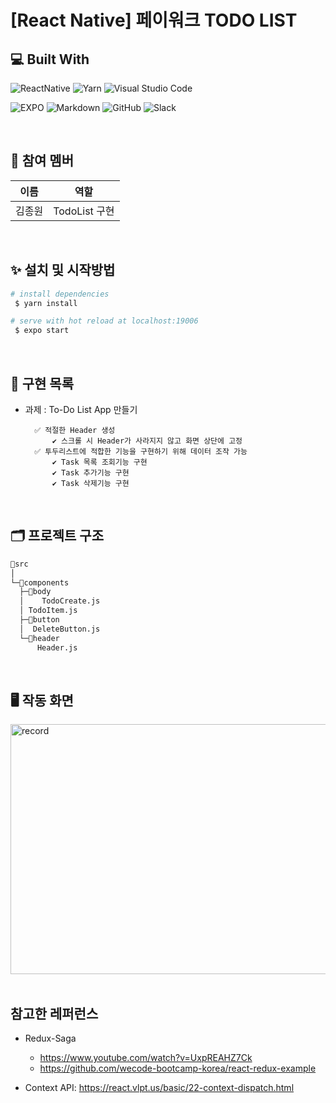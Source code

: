# [React Native] 페이워크 TODO LIST

## 💻 Built With

![ReactNative](https://img.shields.io/badge/reactnative-%2320232a.svg?style=for-the-badge&logo=react&logoColor=%2361DAFB)
![Yarn](https://img.shields.io/badge/yarn-%232C8EBB.svg?style=for-the-badge&logo=yarn&logoColor=white)
![Visual Studio Code](https://img.shields.io/badge/VisualStudioCode-0078d7.svg?style=for-the-badge&logo=visual-studio-code&logoColor=white)

![EXPO](https://img.shields.io/badge/expo-%23000000.svg?style=for-the-badge&logo=markdown&logoColor=white)
![Markdown](https://img.shields.io/badge/markdown-%23000000.svg?style=for-the-badge&logo=markdown&logoColor=white)
![GitHub](https://img.shields.io/badge/github-%23121011.svg?style=for-the-badge&logo=github&logoColor=white)
![Slack](https://img.shields.io/badge/Slack-4A154B?style=for-the-badge&logo=slack&logoColor=white)

<br>

## 🧑 참여 멤버

|  이름  | 역할 |
| :----: | :--: |
| 김종원 | TodoList 구현 |

<br>

## ✨ 설치 및 시작방법

```bash
# install dependencies
 $ yarn install

# serve with hot reload at localhost:19006
 $ expo start
```

<br>

## 📝 구현 목록

- 과제 : To-Do List App 만들기

        ✅ 적절한 Header 생성
            ✔ 스크롤 시 Header가 사라지지 않고 화면 상단에 고정
        ✅ 투두리스트에 적합한 기능을 구현하기 위해 데이터 조작 가능
            ✔ Task 목록 조회기능 구현
            ✔ Task 추가기능 구현
            ✔ Task 삭제기능 구현

<br>


## 🗂 프로젝트 구조

```bash
📁src
│
└─📁components
  ├─📁body
  │    TodoCreate.js
  │ TodoItem.js
  ├─📁button
  │  DeleteButton.js
  └─📁header
      Header.js

```

<br>

## 🖥 작동 화면

<div style={display: flex;}>
<img src="" alt="record" width="600" height="400" />

</div>

<br>

## 참고한 레퍼런스

- Redux-Saga
  - https://www.youtube.com/watch?v=UxpREAHZ7Ck
  - https://github.com/wecode-bootcamp-korea/react-redux-example
  
- Context API: https://react.vlpt.us/basic/22-context-dispatch.html

